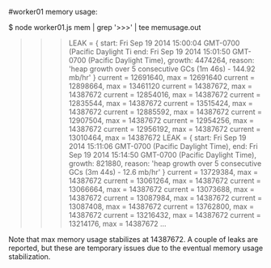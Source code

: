 #worker01 memory usage:

$ node worker01.js mem | grep '>>>' | tee memusage.out
>>>LEAK =  { start: Fri Sep 19 2014 15:00:04 GMT-0700 (Pacific Daylight Ti
  end: Fri Sep 19 2014 15:01:50 GMT-0700 (Pacific Daylight Time),
  growth: 4474264,
  reason: 'heap growth over 5 consecutive GCs (1m 46s) - 144.92 mb/hr' }
>>>current = 12691640, max = 12691640
>>>current = 12898664, max = 13461120
>>>current = 14387672, max = 14387672
>>>current = 12854016, max = 14387672
>>>current = 12835544, max = 14387672
>>>current = 13515424, max = 14387672
>>>current = 12885592, max = 14387672
>>>current = 12907504, max = 14387672
>>>current = 12954256, max = 14387672
>>>current = 12956192, max = 14387672
>>>current = 13010464, max = 14387672
>>>LEAK =  { start: Fri Sep 19 2014 15:11:06 GMT-0700 (Pacific Daylight Time),
  end: Fri Sep 19 2014 15:14:50 GMT-0700 (Pacific Daylight Time),
  growth: 821880,
  reason: 'heap growth over 5 consecutive GCs (3m 44s) - 12.6 mb/hr' }
>>>current = 13729384, max = 14387672
>>>current = 13061264, max = 14387672
>>>current = 13066664, max = 14387672
>>>current = 13073688, max = 14387672
>>>current = 13087984, max = 14387672
>>>current = 13087408, max = 14387672
>>>current = 13762800, max = 14387672
>>>current = 13216432, max = 14387672
>>>current = 13214176, max = 14387672
...

Note that max memory usage stabilizes at 14387672. A couple of leaks are
reported, but these are temporary issues due to the eventual memory
usage stabilization.

